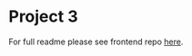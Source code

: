 # Project 3

For full readme please see frontend repo [here](https://github.com/BGoldenberg161/ApartMate-Frontend).
